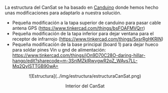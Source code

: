 La estructura del CanSat se ha basado en [Canduino](https://leobotmanuel.github.io/cansat-educativo/) donde hemos hecho unas modificaciones para adaptarlo a nuestra solución.

* Pequeña modificación a la tapa superior de canduino para pasar cable antena GPS (https://www.tinkercad.com/things/bsFOAFMVQrr)
* Pequeña modificación de la tapa inferior para dejar ventana para el receptor de infrarrojo (https://www.tinkercad.com/things/5xsrRgHKRlN)
*  Pequeña modificación de la base principal (board 1) para dejar hueco para soldar pines Vin u gnd de alimentación: https://www.tinkercad.com/things/jOn9D70C28O-daring-hillar-hango/edit?sharecode=m-3SnlMZklRwvgwR2qZ_WAvs7LL-Mq2QyISTTGB90wA=

<center>
![Estructura](../img/estructura/estructuraCanSat.png)

Interior del CanSat
</center>